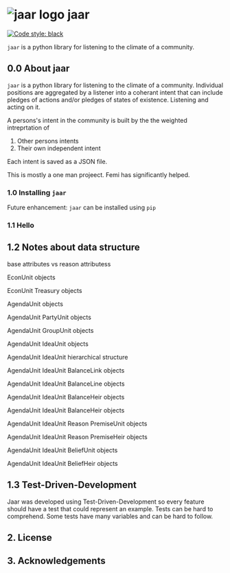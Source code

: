 
# ![jaar logo](https://github.com/jschalk/jaar/tree/main/logo/jaar_64.png) jaar


[![Code style: black](https://img.shields.io/badge/code%20style-black-000000.svg)](https://github.com/psf/black)
<!-- TODO: Find out how to autopopulate the below modeled after the borb library
[![Corpus Coverage : 100.0%](https://img.shields.io/badge/corpus%20coverage-100.0%25-green)]()
[![Public Method Documentation : 100%](https://img.shields.io/badge/public%20method%20documentation-100%25-green)]()
[![Number of Tests : 615](https://img.shields.io/badge/number%20of%20tests-615-green)]()
[![Python : 3.8 | 3.9 | 3.10 ](https://img.shields.io/badge/python-3.8%20&#124;%203.9%20&#124;%203.10-green)]() 

[![Downloads](https://pepy.tech/badge/borb)](https://pepy.tech/projeect/borb)
[![Downloads](https://pepy.tech/badge/borb/month)](https://pepy.tech/projeect/borb)
-->

`jaar` is a python library for listening to the climate of a community.

## 0.0 About jaar

`jaar` is a python library for listening to the climate of a community. Individual 
positions are aggregated by a listener into a coherant intent that can include pledges 
of actions and/or pledges of states of existence. Listening and acting on it.

A persons's intent in the community is built by the the weighted intreprtation of
1. Other persons intents 
2. Their own independent intent

Each intent is saved as a JSON file. 

This is mostly a one man projeect. Femi has significantly helped. 

 
### 1.0 Installing `jaar`

<!-- TODO: add dependencies -->

Future enhancement: `jaar` can be installed using `pip`

<!-- TODO: Get pip install to function correctly

    pip install jaar

If you have installed `jaar` before, and you should ensure `pip` downloads the latest version (rather than using its internal cache) you can use the following commands:

    pip uninstall jaar
    pip install --no-cache jaar

-->

### 1.1 Hello 

<!-- TODO: Add simplest example

Should examples be found in a separate repository to ensure the `jaar` repository stays 
relatively small, whilst still providing a thorough knowledgebase of code-samples, 
screenshots and elucidatory text.

-->

## 1.2 Notes about data structure

<!-- TODO: Add elucidations -->
base attributes vs reason attributess

<!-- TODO: Add elucidations -->
EconUnit objects

EconUnit Treasury objects

<!-- TODO: Add elucidations -->
AgendaUnit objects

AgendaUnit PartyUnit objects

AgendaUnit GroupUnit objects

AgendaUnit IdeaUnit objects

AgendaUnit IdeaUnit hierarchical structure

AgendaUnit IdeaUnit BalanceLink objects

AgendaUnit IdeaUnit BalanceLine objects

AgendaUnit IdeaUnit BalanceHeir objects

AgendaUnit IdeaUnit BalanceHeir objects

AgendaUnit IdeaUnit Reason PremiseUnit objects

AgendaUnit IdeaUnit Reason PremiseHeir objects

AgendaUnit IdeaUnit BeliefUnit objects

AgendaUnit IdeaUnit BeliefHeir objects


## 1.3 Test-Driven-Development

Jaar was developed using Test-Driven-Development so every feature should have a test
that could represent an example. Tests can be hard to comprehend. Some tests have many 
variables and can be hard to follow.

<!-- TODO: Add examples 
Should examples be in a separate repository to ensure the `jaar` repository stays 
relatively small? (whilst still providing a thorough knowledgebase of code-samples, 
screenshots and elucidatory text.)
-->



## 2. License

<!-- TODO: Consider which license to pick -->


## 3. Acknowledgements

<!-- TODO: Consider which license to pick -->





